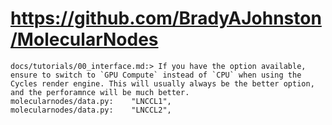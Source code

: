 # https://github.com/BradyAJohnston/MolecularNodes

```console
docs/tutorials/00_interface.md:> If you have the option available, ensure to switch to `GPU Compute` instead of `CPU` when using the Cycles render engine. This will usually always be the better option, and the perforamnce will be much better.
molecularnodes/data.py:    "LNCCL1",
molecularnodes/data.py:    "LNCCL2",

```
